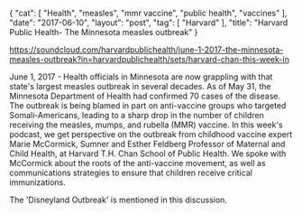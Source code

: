 {
   "cat": [
      "Health",
      "measles",
      "mmr vaccine",
      "public health",
      "vaccines"
   ],
   "date": "2017-06-10",
   "layout": "post",
   "tag": [
      "Harvard"
   ],
   "title": "Harvard Public Health- The Minnesota measles outbreak"
}

https://soundcloud.com/harvardpublichealth/june-1-2017-the-minnesota-measles-outbreak?in=harvardpublichealth/sets/harvard-chan-this-week-in

June 1, 2017 - Health officials in Minnesota are now grappling with that state's largest measles outbreak in several decades. As of May 31, the Minnesota Department of Health had confirmed 70 cases of the disease. The outbreak is being blamed in part on anti-vaccine groups who targeted Somali-Americans, leading to a sharp drop in the number of children receiving the measles, mumps, and rubella (MMR) vaccine. In this week's podcast, we get perspective on the outbreak from childhood vaccine expert Marie McCormick, Sumner and Esther Feldberg Professor of Maternal and Child Health, at Harvard T.H. Chan School of Public Health. We spoke with McCormick about the roots of the anti-vaccine movement, as well as communications strategies to ensure that children receive critical immunizations.

The 'Disneyland Outbreak' is mentioned in this discussion.